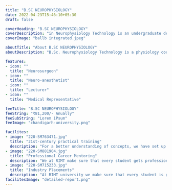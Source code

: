 ```yaml
---
title: "B.SC NEUROPHYSIOLOGY"
date: 2022-04-23T15:46:10+05:30
draft: false

coverHeading: "B.SC NEUROPHYSIOLOGY"
coverDescription: "in Neurophysiology Technology is an undergraduate degree course that focuses on the functions and measures of the nervous system"
coverImage: "ballb integrated.jpeg"

aboutTitle: "About B.SC NEUROPHYSIOLOGY"
aboutDescription: "B.Sc. Neurophysiology Technology is a physiology course for undergraduates. The course will prepare you for a career as a professional healthcare scientist by providing you with the necessary information, skills, and practical experience. Clinical physiologists (neurophysiologists) work closely with patients of all ages to diagnose and monitor neurological illnesses such as epilepsy, strokes, dementia, nerve and muscle dysfunction, and multiple sclerosis. You will gain knowledge and confidence in performing neurophysiology procedures such as EEG (electroencephalography) – recording brain electrical activity; Evoked potentials – brain responses to specific stimuli; EMG (Electromyography) and NCS (Nerve Conduction Studies) – assessing nerve and muscle function."

features:
- icon: ""
  title: "Neurosurgeon"
- icon: ""
  title: "Neuro-anesthetist"
- icon: ""
  title: "Lecturer"
- icon: ""
  title: "Medical Representative"

feeTitle: "B.SC NEUROPHYSIOLOGY"
feeString: "₹81,200/- Anually"
feeSubString: "Lorem iPsum"
feeImage: "chandigarh-university.png"

facilites:
- image: "220-SM763471.jpg"
  title: "21st-century practical training"
  description: "For a better understanding of concepts, we have set up advanced 21st-century tools equipped with advanced training methods so that students can learn every concept practically in a better way."
- image: "220-SM881904.jpg"
  title: "Professional Career Mentoring"
  description: "We at RIMT make sure that every student gets professional career mentoring from the industry experts to set career targets & for this we have created a career & placement cell too."
- image: "220-SM715233.jpg"
  title: "Industry Placements"
  description: "At RIMT university we make sure that every student is getting placed, each year more than 500 companies visit the campus of RIMT to hire our brightest of the talents"
facilitesImage: "detailed-report.png"
---
```


